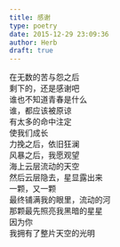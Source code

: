 ```yaml
---  
title: 感谢  
type: poetry  
date: 2015-12-29 23:09:36  
author: Herb  
draft: true
---  
```

在无数的苦与怨之后  
剩下的，还是感谢吧  
谁也不知道青春是什么  
谁，都应该被原谅  
有太多的命中注定  
使我们成长    
力挽之后，依旧狂澜  
风暴之后，我愿观望  
海上云层流动的天空  
然后云层隐去，星显露出来  
一颗，又一颗  
最终铺满我的眼里，流动的河    
那颗最先照亮我黑暗的星星  
因为你  
我拥有了整片天空的光明
